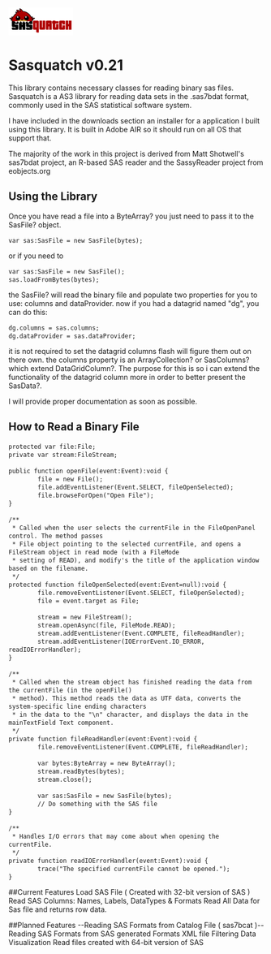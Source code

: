 ![Sasquatch Logo](logo.png)
# Sasquatch v0.21
This library contains necessary classes for reading binary sas files. Sasquatch is a AS3 library for reading data sets in the .sas7bdat format, commonly used in the SAS statistical software system.

I have included in the downloads section an installer for a application I built using this library. It is built in Adobe AIR so it should run on all OS that support that.

The majority of the work in this project is derived from Matt Shotwell's sas7bdat project, an R-based SAS reader and the SassyReader project from eobjects.org


## Using the Library
Once you have read a file into a ByteArray? you just need to pass it to the SasFile? object.
```
var sas:SasFile = new SasFile(bytes);
```
or if you need to
```
var sas:SasFile = new SasFile();
sas.loadFromBytes(bytes);
```

the SasFile? will read the binary file and populate two properties for you to use: columns and dataProvider.
now if you had a datagrid named "dg", you can do this:
```
dg.columns = sas.columns;
dg.dataProvider = sas.dataProvider;
```

it is not required to set the datagrid columns flash will figure them out on there own. the columns property is an ArrayCollection? or SasColumns? which extend DataGridColumn?. The purpose for this is so i can extend the functionality of the datagrid column more in order to better present the SasData?.

I will provide proper documentation as soon as possible.

## How to Read a Binary File
```
protected var file:File;
private var stream:FileStream;
        
public function openFile(event:Event):void {
        file = new File();
        file.addEventListener(Event.SELECT, fileOpenSelected);
        file.browseForOpen("Open File");
}
        
/**
 * Called when the user selects the currentFile in the FileOpenPanel control. The method passes 
 * File object pointing to the selected currentFile, and opens a FileStream object in read mode (with a FileMode
 * setting of READ), and modify's the title of the application window based on the filename.
 */
protected function fileOpenSelected(event:Event=null):void { 
        file.removeEventListener(Event.SELECT, fileOpenSelected);
        file = event.target as File;
                
        stream = new FileStream();
        stream.openAsync(file, FileMode.READ);
        stream.addEventListener(Event.COMPLETE, fileReadHandler);
        stream.addEventListener(IOErrorEvent.IO_ERROR, readIOErrorHandler);
}
        
/**
 * Called when the stream object has finished reading the data from the currentFile (in the openFile()
 * method). This method reads the data as UTF data, converts the system-specific line ending characters
 * in the data to the "\n" character, and displays the data in the mainTextField Text component.
 */
private function fileReadHandler(event:Event):void {
        file.removeEventListener(Event.COMPLETE, fileReadHandler);
        
        var bytes:ByteArray = new ByteArray();
        stream.readBytes(bytes);
        stream.close();
                
        var sas:SasFile = new SasFile(bytes);
        // Do something with the SAS file
}
        
/**
 * Handles I/O errors that may come about when opening the currentFile.
 */
private function readIOErrorHandler(event:Event):void {
        trace("The specified currentFile cannot be opened.");
}
```

##Current Features
Load SAS File ( Created with 32-bit version of SAS )
Read SAS Columns: Names, Labels, DataTypes & Formats
Read All Data for Sas file and returns row data.

##Planned Features
--Reading SAS Formats from Catalog File ( sas7bcat )--
Reading SAS Formats from SAS generated Formats XML file
Filtering
Data Visualization
Read files created with 64-bit version of SAS
